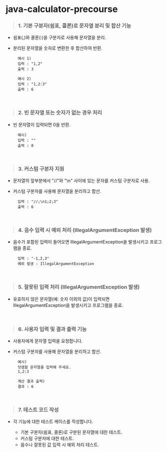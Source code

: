 # java-calculator-precourse

>  ### 1. 기본 구분자(쉼표, 콜론)로 문자열 분리 및 합산 기능

* 쉼표(,)와 콜론(:)을 구분자로 사용해 문자열을 분리.
* 분리된 문자열을 숫자로 변환한 후 합산하여 반환.

        예시 1)
        입력 : "1,2"
        출력 : 3
  
        예시 2)
        입력 : "1,2:3"
        출력 : 6

</br>
   
>  ### 2. 빈 문자열 또는 숫자가 없는 경우 처리

* 빈 문자열이 입력되면 0을 반환.

        예시)
        입력 : ""
        출력 : 0

  </br>
   
>  ### 3. 커스텀 구분자 지원

* 문자열의 앞부분에서 "//"와 "\n" 사이에 있는 문자를 커스텀 구분자로 사용.
* 커스텀 구분자를 사용해 문자열을 분리하고 합산.

        입력 : "//;\n1;2;3"
        출력 : 6
  
  </br>
   
>  ### 4. 음수 입력 시 예외 처리 (IllegalArgumentException 발생)

* 음수가 포함된 입력이 들어오면 IllegalArgumentException을 발생시키고 프로그램을 종료.

        입력 : "-1,2,3"
        예외 발생 : IllegalArgumentException
  
</br>
   
>  ### 5. 잘못된 입력 처리 (IllegalArgumentException 발생)

* 유효하지 않은 문자열(예: 숫자 이외의 값)이 입력되면 IllegalArgumentException을 발생시키고 프로그램을 종료.
  
   </br>
   
>  ### 6. 사용자 입력 및 결과 출력 기능

* 사용자에게 문자열 입력을 요청합니다.
* 커스텀 구분자를 사용해 문자열을 분리하고 합산.

        예시)
        덧셈할 문자열을 입력해 주세요.
        1,2:3
  
        계산 결과 출력)
        결과 : 6
  
  </br>
  
>  ### 7. 테스트 코드 작성

* 각 기능에 대한 테스트 케이스를 작성합니다.
    
  * 기본 구분자(쉼표, 콜론)로 구분된 문자열에 대한 테스트.    
  * 커스텀 구분자에 대한 테스트.    
  * 음수나 잘못된 값 입력 시 예외 처리 테스트.    








  
